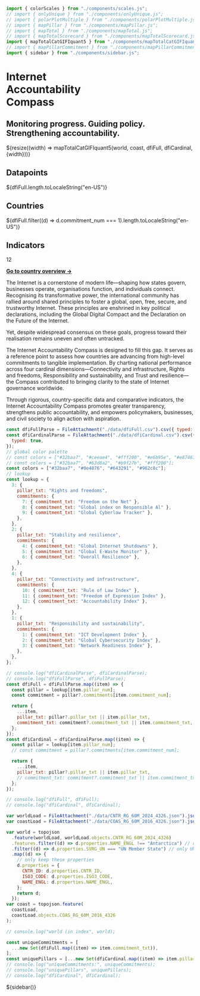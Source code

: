<!-- import externals -->
<head>
<link rel="preconnect" href="https://fonts.googleapis.com">
<link rel="preconnect" href="https://fonts.gstatic.com" crossorigin>
<!-- <link href="https://fonts.googleapis.com/css2?family=Noto+Sans:ital,wght@0,100..900;1,100..900&family=Nunito+Sans:ital,opsz,wght@0,6..12,200..1000;1,6..12,200..1000&family=PT+Sans:ital,wght@0,400;0,700;1,400;1,700&display=swap" rel="stylesheet"> -->
<link rel="stylesheet" href="style.css">
<!-- sidebar -->
    <link
      rel="stylesheet"
      href="https://cdnjs.cloudflare.com/ajax/libs/font-awesome/6.4.0/css/all.min.css"
    />
    <link rel="stylesheet" href="sidebar.css" />
</head>

<!-- import components -->

```js
import { colorScales } from "./components/scales.js";
// import { onlyUnique } from "./components/onlyUnique.js";
// import { polarPlotMultiple } from "./components/polarPlotMultiple.js";
// import { mapPillar } from "./components/mapPillar.js";
// import { mapTotal } from "./components/mapTotal.js";
// import { mapTotalScorecard } from "./components/mapTotalScorecard.js";
import { mapTotalCatGIFIquant5 } from "./components/mapTotalCatGIFIquant5.js";
// import { mapPillarCommitment } from "./components/mapPillarCommitment.js";
import { sidebar } from "./components/sidebar.js";
```

<!-- hero -->

<div class="hero">
  <h1>Internet <br>Accountability <br>Compass</h1>
  <h2 style="text-align: left !important;">Monitoring progress. Guiding policy. Strengthening accountability.</h2>
  <!-- <div id="hero-image"></div> -->
</div>

<!-- # Total score -->
<div class="figure-w-full">
      ${resize((width) => mapTotalCatGIFIquant5(world, coast, dfiFull, dfiCardinal, {width}))}
</div>

<!-- scroll down arrow -->

<!-- Scroll down for further information -->
<!-- <div class="down-arrow"></div> -->

<!-- key stats -->

<div class="body-text">

<div class="grid grid-cols-3">
  <div class="card key">
    <h2>Datapoints</h2>
    <span class="big">${dfiFull.length.toLocaleString("en-US")}</span>
  </div>
  <div class="card key">
    <h2>Countries</h2>
    <span class="big">${dfiFull.filter((d) => d.commitment_num === 1).length.toLocaleString("en-US")}</span>
  </div>
  <div class="card key">
    <h2>Indicators</h2>
    <span class="big">12</span>
  </div>
</div>

<p style="font-weight: 700;"><a href="./countries.html">Go to country overview →</a></p>

<!-- body text -->

The Internet is a cornerstone of modern life—shaping how states govern, businesses operate, organisations function, and individuals connect. Recognising its transformative power, the international community has rallied around shared principles to foster a global, open, free, secure, and trustworthy Internet. These principles are enshrined in key political declarations, including the Global Digital Compact and the Declaration on the Future of the Internet.

Yet, despite widespread consensus on these goals, progress toward their realisation remains uneven and often untracked.

The Internet Accountability Compass is designed to fill this gap. It serves as a reference point to assess how countries are advancing from high-level commitments to tangible implementation. By charting national performance across four cardinal dimensions—Connectivity and infrastructure, Rights and freedoms, Responsibility and sustainability, and Trust and resilience—the Compass contributed to bringing clarity to the state of Internet governance worldwide.

Through rigorous, country-specific data and comparative indicators, the Internet Accountability Compass promotes greater transparency, strengthens public accountability, and empowers policymakers, businesses, and civil society to align action with aspiration.

</div>

<!-- data -->

```js
const dfiFullParse = FileAttachment("./data/dfiFull.csv").csv({ typed: true });
const dfiCardinalParse = FileAttachment("./data/dfiCardinal.csv").csv({
  typed: true,
});
// global color palette
// const colors = ["#32baa7", "#ceeae4", "#fff200", "#e6b95e", "#e87461"];
// const colors = ["#32baa7", "#63d8a2", "#b9f27b", "#fff200"];
const colors = ["#32baa7", "#0e4876", "#643291", "#962c8c"];
// lookup
const lookup = {
  3: {
    pillar_txt: "Rights and freedoms",
    commitments: {
      7: { commitment_txt: "Freedom on the Net" },
      8: { commitment_txt: "Global index on Responsible Al" },
      9: { commitment_txt: "Global Cyberlaw Tracker" },
    },
  },
  2: {
    pillar_txt: "Stability and resilience",
    commitments: {
      4: { commitment_txt: "Global Internet Shutdowns" },
      5: { commitment_txt: "Global E-Waste Monitor" },
      6: { commitment_txt: "Overall Resilience" },
    },
  },
  4: {
    pillar_txt: "Connectivity and infrastructure",
    commitments: {
      10: { commitment_txt: "Rule of Law Index" },
      11: { commitment_txt: "Freedom of Expression Index" },
      12: { commitment_txt: "Accountability Index" },
    },
  },
  1: {
    pillar_txt: "Responsibility and sustainability",
    commitments: {
      1: { commitment_txt: "ICT Development Index" },
      2: { commitment_txt: "Global Cybersecurity Index" },
      3: { commitment_txt: "Network Readiness Index" },
    },
  },
};
```

```js
// console.log("dfiCardinalParse", dfiCardinalParse);
// console.log("dfiFullParse", dfiFullParse);
const dfiFull = dfiFullParse.map((item) => {
  const pillar = lookup[item.pillar_num];
  const commitment = pillar?.commitments[item.commitment_num];

  return {
    ...item,
    pillar_txt: pillar?.pillar_txt || item.pillar_txt,
    commitment_txt: commitment?.commitment_txt || item.commitment_txt,
  };
});
const dfiCardinal = dfiCardinalParse.map((item) => {
  const pillar = lookup[item.pillar_num];
  // const commitment = pillar?.commitments[item.commitment_num];

  return {
    ...item,
    pillar_txt: pillar?.pillar_txt || item.pillar_txt,
    // commitment_txt: commitment?.commitment_txt || item.commitment_txt,
  };
});
```

```js
// console.log("dfiFull", dfiFull);
// console.log("dfiCardinal", dfiCardinal);
```

<!-- world map and data -->

<!-- 0. data -->

```js
var worldLoad = FileAttachment("./data/CNTR_RG_60M_2024_4326.json").json();
var coastLoad = FileAttachment("./data/COAS_RG_60M_2016_4326.json").json();
```

```js
var world = topojson
  .feature(worldLoad, worldLoad.objects.CNTR_RG_60M_2024_4326)
  .features.filter((d) => d.properties.NAME_ENGL !== "Antarctica") // drop Antarctica directly
  .filter((d) => d.properties.SVRG_UN === "UN Member State") // only UN member states
  .map((d) => {
    // only keep these properties
    d.properties = {
      CNTR_ID: d.properties.CNTR_ID,
      ISO3_CODE: d.properties.ISO3_CODE,
      NAME_ENGL: d.properties.NAME_ENGL,
    };
    return d;
  });
var coast = topojson.feature(
  coastLoad,
  coastLoad.objects.COAS_RG_60M_2016_4326
);

// console.log("world (in index", world);
```

<!-- 1. input data -->

```js
const uniqueCommitments = [
  ...new Set(dfiFull.map((item) => item.commitment_txt)),
];
const uniquePillars = [...new Set(dfiCardinal.map((item) => item.pillar_txt))];
// console.log("uniqueCommitments:", uniqueCommitments);
// console.log("uniquePillars", uniquePillars);
// console.log("dfiCardinal", dfiCardinal);
```

<!-- sidebar -->

<div>
    ${sidebar()}
</div>

